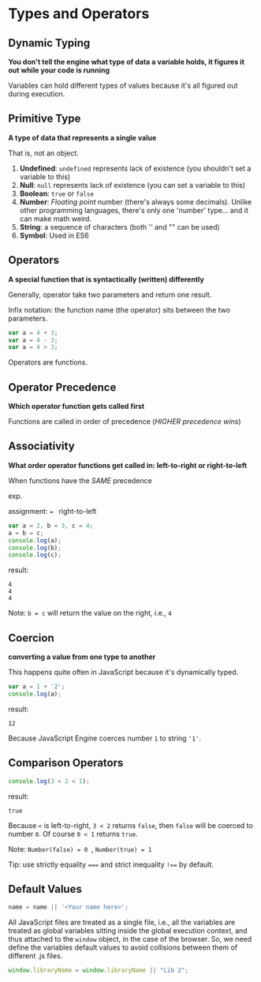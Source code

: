 # Types and Operators

## Dynamic Typing

**You don't tell the engine what type of data a variable holds, it figures it out while your code is running**

Variables can hold different types of values because it's all figured out during execution.

## Primitive Type

**A type of data that represents a single value**

That is, not an object.

1.  **Undefined**: `undefined` represents lack of existence (you shouldn't set a variable to this)
2. **Null**: `null` represents lack of existence (you can set a variable to this)
3. **Boolean**: `true` or `false`	
4. **Number**: *Floating point* number (there's always some decimals). Unlike other programming languages, there's only one 'number' type... and it can make math weird.
5. **String**: a sequence of characters (both '' and "" can be used)
6. **Symbol**: Used in ES6

## Operators

**A special function that is syntactically (written) differently**

Generally, operator take two parameters and return one result.

Infix notation: the function name (the operator) sits between the two parameters.

```javascript
var a = 4 + 3;
var a = 4 - 3;
var a = 4 > 3;
```

Operators are functions.

## Operator Precedence

**Which operator function gets called first**

Functions are called in order of precedence (*HIGHER precedence wins*)

## Associativity

**What order operator functions get called in: left-to-right or right-to-left**

When functions have the *SAME* precedence

exp. 

assignment: `= ` right-to-left

```javascript
var a = 2, b = 3, c = 4;
a = b = c;
console.log(a);
console.log(b);
console.log(c);
```

result:

```
4
4
4
```

Note: `b = c` will return the value on the right, i.e., `4`

## Coercion

**converting a value from one type to another**

This happens quite often in JavaScript because it's dynamically typed.

```javascript
var a = 1 + '2';
console.log(a);
```

result:

```
12
```

Because JavaScript Engine coerces number `1` to string `'1'`.

## Comparison Operators

```javascript
console.log(3 < 2 < 1);
```

result:

```
true
```

Because `<` is left-to-right, `3 < 2` returns `false`, then `false` will be coerced to number `0`. Of course `0 < 1` returns `true`. 

Note:  `Number(false) = 0 `, `Number(true) = 1`

Tip: use strictly equality `===` and strict inequality `!==` by default.

## Default Values

```javascript
name = name || '<Your name here>';
```

All JavaScript files are treated as a single file, i.e., all the variables are treated as global variables sitting inside the global execution context, and thus attached to the `window` object, in the case of the browser. So, we need define the variables default values to avoid collisions between them of different .js files.

```javascript
window.libraryName = window.libraryName || "Lib 2";
```


